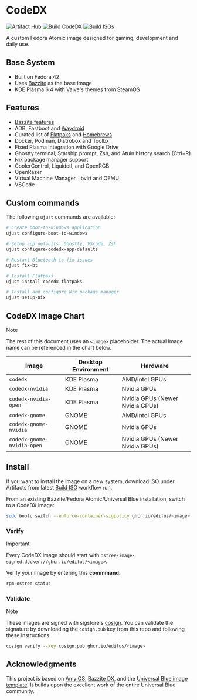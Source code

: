 # CodeDX

[![Artifact Hub](https://img.shields.io/endpoint?url=https://artifacthub.io/badge/repository/codedx)](https://artifacthub.io/packages/search?repo=codedx)
[![Build CodeDX](https://github.com/edifus/codedx/actions/workflows/build.yml/badge.svg)](https://github.com/edifus/codedx/actions/workflows/build.yml)
[![Build ISOs](https://github.com/edifus/codedx/actions/workflows/build_iso.yml/badge.svg)](https://github.com/edifus/codedx/actions/workflows/build_iso.yml)

A custom Fedora Atomic image designed for gaming, development and daily use.

## Base System

- Built on Fedora 42
- Uses [Bazzite](https://bazzite.gg/) as the base image
- KDE Plasma 6.4 with Valve's themes from SteamOS

## Features

- [Bazzite features](https://github.com/ublue-os/bazzite#about--features)
- ADB, Fastboot and [Waydroid](https://docs.bazzite.gg/Installing_and_Managing_Software/Waydroid_Setup_Guide/)
- Curated list of [Flatpaks](https://github.com/edifus/codedx/blob/main/flatpaks) and [Homebrews](https://github.com/edifus/codedx/blob/main/homebrews)
- Docker, Podman, Distrobox and Toolbx
- Fixed Plasma integration with Google Drive
- Ghostty terminal, Starship prompt, Zsh, and Atuin history search (Ctrl+R)
- Nix package manager support
- CoolerControl, Liquidctl, and OpenRGB
- OpenRazer
- Virtual Machine Manager, libvirt and QEMU
- VSCode

## Custom commands

The following `ujust` commands are available:

```bash
# Create boot-to-windows application
ujust configure-boot-to-windows

# Setup app defaults: Ghostty, VScode, Zsh
ujust configure-codedx-app-defaults

# Restart Bluetooth to fix issues
ujust fix-bt

# Install Flatpaks
ujust install-codedx-flatpaks

# Install and configure Nix package manager
ujust setup-nix
```

## CodeDX Image Chart

> [!NOTE]
> The rest of this document uses an `<image>` placeholder. The actual image name can be referenced in the chart below.

| Image                       | Desktop Environment | Hardware                                 |
| --------------------------- | ------------------- | ---------------------------------------- |
| `codedx`                   | KDE Plasma          | AMD/Intel GPUs                           |
| `codedx-nvidia`            | KDE Plasma          | Nvidia GPUs                              |
| `codedx-nvidia-open`            | KDE Plasma          | Nvidia GPUs (Newer Nvidia GPUs)          |
| `codedx-gnome`             | GNOME               | AMD/Intel GPUs                           |
| `codedx-gnome-nvidia`      | GNOME               | Nvidia GPUs                              |
| `codedx-gnome-nvidia-open`      | GNOME               | Nvidia GPUs (Newer Nvidia GPUs)          |

## Install

If you want to install the image on a new system, download ISO under Artifacts from latest [Build ISO](https://github.com/edifus/codedx/actions/workflows/build_iso.yml) workflow run.

From an existing Bazzite/Fedora Atomic/Universal Blue installation, switch to a CodeDX image:

```bash
sudo bootc switch --enforce-container-sigpolicy ghcr.io/edifus/<image>:latest
```

### Verify

> [!IMPORTANT]
> Every CodeDX image should start with `ostree-image-signed:docker://ghcr.io/edifus/<image>`.

Verify your image by entering this **commmand**:

```bash
rpm-ostree status
```

### Validate

> [!NOTE]
> These images are signed with sigstore's [cosign](https://docs.sigstore.dev/cosign/overview/). You can validate the signature by downloading the `cosign.pub` key from this repo and following these instructions:

```bash
cosign verify --key cosign.pub ghcr.io/edifus/<image>
```

## Acknowledgments

This project is based on [Amy OS](https://github.com/astrovm/amyos), [Bazzite DX](https://github.com/ublue-os/bazzite-dx), and the [Universal Blue image template](https://github.com/ublue-os/image-template). It builds upon the excellent work of the entire Universal Blue community.
